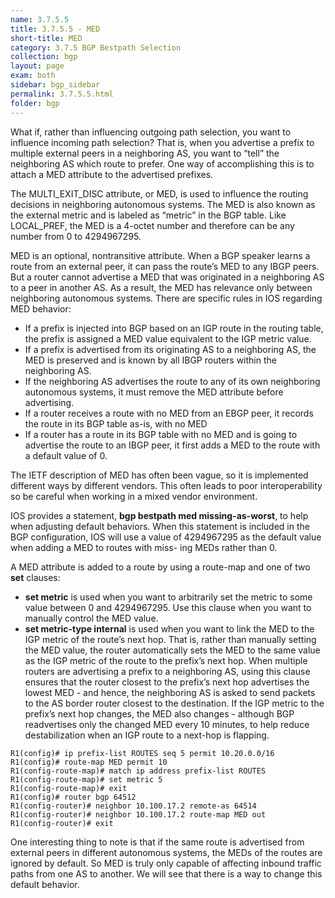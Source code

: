 ```yaml
---
name: 3.7.5.5
title: 3.7.5.5 - MED
short-title: MED
category: 3.7.5 BGP Bestpath Selection
collection: bgp
layout: page
exam: both
sidebar: bgp_sidebar
permalink: 3.7.5.5.html
folder: bgp
---
```

What if, rather than influencing outgoing path selection, you want to influence incoming path selection? That is, when you advertise a prefix to multiple external peers in a neighboring AS, you want to “tell” the neighboring AS which route to prefer. One way of accomplishing this is to attach a MED attribute to the advertised prefixes.

The MULTI_EXIT_DISC attribute, or MED, is used to influence the routing decisions in neighboring autonomous systems. The MED is also known as the external metric and is labeled as “metric” in the BGP table. Like LOCAL\_PREF, the MED is a 4-octet number and therefore can be any number from 0 to 4294967295.

MED is an optional, nontransitive attribute. When a BGP speaker learns a route from an external peer, it can pass the route’s MED to any IBGP peers. But a router cannot advertise a MED that was originated in a neighboring AS to a peer in another AS. As a result, the MED has relevance only between neighboring autonomous systems. There are specific rules in IOS regarding MED behavior:
- If a prefix is injected into BGP based on an IGP route in the routing table, the prefix is assigned a MED value equivalent to the IGP metric value.
- If a prefix is advertised from its originating AS to a neighboring AS, the MED is preserved and is known by all IBGP routers within the neighboring AS.
- If the neighboring AS advertises the route to any of its own neighboring autonomous systems, it must remove the MED attribute before advertising.
- If a router receives a route with no MED from an EBGP peer, it records the route in its BGP table as-is, with no MED
- If a router has a route in its BGP table with no MED and is going to advertise the route to an IBGP peer, it first adds a MED to the route with a default value of 0.

The IETF description of MED has often been vague, so it is implemented different ways by different vendors. This often leads to poor interoperability so be careful when working in a mixed vendor environment.

IOS provides a statement, **bgp bestpath med missing-as-worst**, to help when adjusting default behaviors. When this statement is included in the BGP configuration, IOS will use a value of 4294967295 as the default value when adding a MED to routes with miss- ing MEDs rather than 0.

A MED attribute is added to a route by using a route-map and one of two **set** clauses:
- **set metric** is used when you want to arbitrarily set the metric to some value between 0 and 4294967295. Use this clause when you want to manually control the MED value.
- **set metric-type internal** is used when you want to link the MED to the IGP metric of the route’s next hop. That is, rather than manually setting the MED value, the router automatically sets the MED to the same value as the IGP metric of the route to the prefix’s next hop. When multiple routers are advertising a prefix to a neighboring AS, using this clause ensures that the router closest to the prefix’s next hop advertises the lowest MED - and hence, the neighboring AS is asked to send packets to the AS border router closest to the destination. If the IGP metric to the prefix’s next hop changes, the MED also changes - although BGP readvertises only the changed MED every 10 minutes, to help reduce destabilization when an IGP route to a next-hop is flapping.
```
R1(config)# ip prefix-list ROUTES seq 5 permit 10.20.0.0/16
R1(config)# route-map MED permit 10
R1(config-route-map)# match ip address prefix-list ROUTES
R1(config-route-map)# set metric 5
R1(config-route-map)# exit
R1(config)# router bgp 64512
R1(config-router)# neighbor 10.100.17.2 remote-as 64514
R1(config-router)# neighbor 10.100.17.2 route-map MED out
R1(config-router)# exit
```
One interesting thing to note is that if the same route is advertised from external peers in different autonomous systems, the MEDs of the routes are ignored by default. So MED is truly only capable of affecting inbound traffic paths from one AS to another. We will see that there is a way to change this default behavior. 
